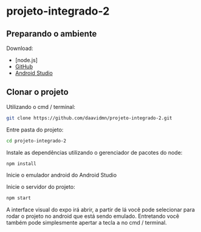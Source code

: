 # projeto-integrado-2

## Preparando o ambiente
Download:
* [node.js]
* [GitHub](http://github.com)
* [Android Studio](https://developer.android.com/studio)

## Clonar o projeto
Utilizando o cmd / terminal:
```sh
git clone https://github.com/daavidmn/projeto-integrado-2.git
```
Entre pasta do projeto:
```sh
cd projeto-integrado-2
```
Instale as dependências utilizando o gerenciador de pacotes do node:
```sh
npm install
```
Inicie o emulador android do Android Studio

Inicie o servidor do projeto:
```sh
npm start
```

A interface visual do expo irá abrir, a partir de lá você pode selecionar para rodar o projeto no android que está sendo emulado.
Entretando você também pode simplesmente apertar a tecla <kbd>a</kbd> no cmd / terminal.
